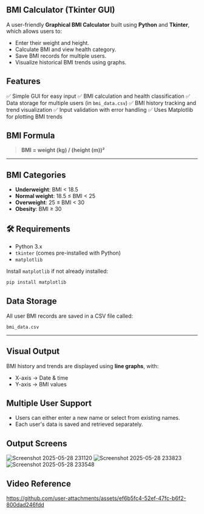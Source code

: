 ##  BMI Calculator (Tkinter GUI)

A user-friendly **Graphical BMI Calculator** built using **Python** and **Tkinter**, which allows users to:

* Enter their weight and height.
* Calculate BMI and view health category.
* Save BMI records for multiple users.
* Visualize historical BMI trends using graphs.

##  Features

✅ Simple GUI for easy input
✅ BMI calculation and health classification
✅ Data storage for multiple users (in `bmi_data.csv`)
✅ BMI history tracking and trend visualization
✅ Input validation with error handling
✅ Uses Matplotlib for plotting BMI trends


##  BMI Formula

> **BMI = weight (kg) / (height (m))²**

---

##  BMI Categories

* **Underweight**: BMI < 18.5
* **Normal weight**: 18.5 ≤ BMI < 25
* **Overweight**: 25 ≤ BMI < 30
* **Obesity**: BMI ≥ 30


## 🛠️ Requirements

* Python 3.x
* `tkinter` (comes pre-installed with Python)
* `matplotlib`

Install `matplotlib` if not already installed:

```bash
pip install matplotlib
```

##  Data Storage

All user BMI records are saved in a CSV file called:

```
bmi_data.csv
```

---

##  Visual Output

BMI history and trends are displayed using **line graphs**, with:

* X-axis → Date & time
* Y-axis → BMI values

##  Multiple User Support

* Users can either enter a new name or select from existing names.
* Each user's data is saved and retrieved separately.

## Output Screens


![Screenshot 2025-05-28 231120](https://github.com/user-attachments/assets/b849080f-8113-4553-b843-10e7de13ccca)
![Screenshot 2025-05-28 233823](https://github.com/user-attachments/assets/9b6ab6c8-9e16-4700-933e-e2eff8bad7fa)
![Screenshot 2025-05-28 233548](https://github.com/user-attachments/assets/85536aa7-ce8f-4dee-8ad5-f24976efd59c)

## Video Reference






https://github.com/user-attachments/assets/ef6b5fc4-52ef-47fc-b6f2-800dad246fdd


